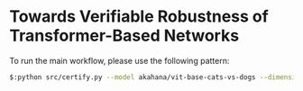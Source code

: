 # Towards Verifiable Robustness of Transformer-Based Networks

To run the main workflow, please use the following pattern:

```bash
$:python src/certify.py --model akahana/vit-base-cats-vs-dogs --dimension 224 --dataset cats_vs_dogs --threshold 0.8 --partial 100
```
